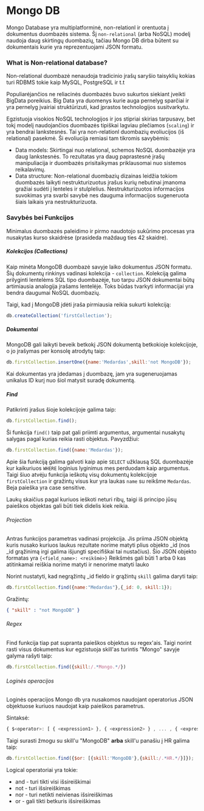 # Mongo DB

Mongo Database yra multiplatforminė, non-relationl ir orentuota į dokumentus duombazės sistema. Šį `non-relational` 
(arba NoSQL) modelį naudoja daug skirtingų duombazių, tačiau Mongo DB dirba būtent su dokumentais kurie yra reprezentuojami JSON formatu.

### What is Non-relational database?

Non-relational duombazė nenaudoja tradicinio įrašų saryšio taisyklių kokias turi RDBMS tokie kaip MySQL, PostgreSQL ir t.t

Populiarėjančios ne reliacinės duombazės buvo sukurtos siekiant įveikti BigData poreikius. Big Data yra duomenys kurie auga pernelyg
sparčiai ir yra pernelyg įvairiai struktūrizuti, kad įprastos technologijos susitvarkytu.

Egzistuoja visokios NoSQL technologijos ir jos stipriai skirias tarpusavy, bet tokį modelį naudojančios duombazės tipiškai 
lagviau plečiamos (`scaling`) ir yra bendrai lankstesnės. Tai yra non-relationl duombazių evoliucijos (iš relational) pasekmė. Ši evoliucija remiasi tam tikromis savybėmis:
  * Data models: Skirtingai nuo relational, schemos NoSQL duombazėje yra daug lankstesnės. To rezultatas yra daug paprastesnė įrašų manipuliacija ir duombazės prisitaikymas priklausomai nuo sistemos reikalavimų.
  * Data structure: Non-relational duombazių dizainas leidžia tokiom duombazės laikyti nestrukturizuotus įrašus kurių nebutinai įmanoma gražiai sudėti į lenteles ir stulplelius. Nestrukturizuotos informacijos suvokimas yra svarbi savybė nes dauguma informacijos sugeneruota šiais laikais yra nestrukturizuota.

### Savybės bei Funkcijos

Minimalus duombazės paleidimo ir pirmo naudotojo sukūrimo procesas yra nusakytas kurso skaidrėse (prasideda maždaug ties 42 skaidre).
    
##### Kolekcijos (Collections)

Kaip minėta MongoDB duombazė savyje laiko dokumentus JSON formatu. Šių dokumentų rinkinys vadinasi kolekcija - `collection`. Kolekciją galima prilyginti lentelėms SQL tipo duombazėje, tuo tarpu JSON dokumentai būtų artimiausia analogija įrašams lentelėje.
Toks būdas tvarkyti informacijai yra bendra daugumai NoSQL duombazių.

Taigi, kad į MongoDB įdėti įraša pirmiausia reikia sukurti kolekciją:
```javascript
db.createCollection('firstCollection');
```

##### Dokumentai

MongoDB gali laikyti beveik betkokį JSON dokumentą betkokioje kolekcijoje, o jo įrašymas per konsolę atrodytų taip:

```javascript
db.firstCollection.insertOne({name:'Medardas',skill:'not MongoDB'});
```
Kai dokumentas yra įdedamas į duombazę, jam yra sugeneruojamas unikalus ID kurį nuo šiol matysit suradę dokumentą.

##### Find

Patikrinti įrašus šioje kolekcijoje galima taip:
```javascript
db.firstCollection.find();
```
Ši funkcija `find()` taip pat gali priimti argumentus, argumentai nusakytų salygas pagal kurias reikia rasti objektus.
Pavyzdžiui:
```javascript
db.firstCollection.find({name:'Medardas'});
```
Apie šia funkciją galima galvoti kaip apie `SELECT` užklausą SQL duombazėje kur kaikuriuos `WHERE` loginius lyginimus mes perduodam kaip argumentus.
Taigi šiuo atvėju funkcija ieškotų visų dokumentų kolekcijoje `firstCollection` ir gražintų visus kur yra laukas `name` su reikšme `Medardas`. Beja paieška yra case sensitive.

Laukų skaičius pagal kuriuos ieškoti neturi ribų, taigi iš principo jūsų paieškos objektas gali būti tiek didelis kiek reikia.

###### Projection
Antras funkcijos parametras vadinasi projekcija. Jis priima JSON objektą kuris nusako kuriuos laukus rezultate norime matyti plius objekto _id (nos _id grąžinimą irgi galima išjungti specifiškai tai nustačius).
Šio JSON objekto formatas yra `{<field_name>: <reikšmė>}` Reikšmės gali būti 1 arba 0 kas atitinkamai reiškia norime matyti ir nenorime matyti lauko

Norint nustatyti, kad negrąžintų _id fieldo ir grąžintų `skill` galima daryti taip: 
```javascript
db.firstCollection.find({name:"Medardas"},{_id: 0, skill:1});
```
Gražintų:
```json
{ "skill" : "not MongoDB" }
```
###### Regex

Find funkcija tiap pat supranta paieškos objektus su regex'ais. Taigi norint rasti visus dokumentus kur egzistuoja skill'as turintis "Mongo" savyje galyma rašyti taip:
```javascript
db.firstCollection.find({skill:/.*Mongo.*/})
```

###### Loginės operacijos

Loginės operacijos Mongo db yra nusakomos naudojant operatorius JSON objektuose kuriuos naudojat kaip paieškos parametrus.

Sintaksė:
```javascript
{ $<operator>: [ { <expression1> }, { <expression2> } , ... , { <expressionN> } ] }
```
Taigi surasti žmogu su skill'u "MongoDB" **arba** skill'u panašiu į HR galima taip:
```javascript
db.firstCollection.find({$or: [{skill:'MongoDB'},{skill:/.*HR.*/}]});
```
Logical operatoriai yra tokie:
  * and - turi tikti visi išsireiškimai
  * not - turi išsireiškimas
  * nor - turi netikti neivienas išsireiškimas
  * or - gali tikti betkuris išsireiškimas

